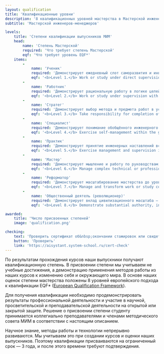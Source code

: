 ```yaml
---
layout: qualification
title: 'Квалификационные уровни'
description: '8 квалификационных уровней мастерства в Мастерской инженеров-менеджеров — от ученика до общественного деятеля. Система оценки компетенций на основе европейских стандартов EQF.'
subtitle: 'Мастерской инженеров-менеджеров'

levels:
    title: 'Степени квалификации выпускников МИМ'
    head:
        name: 'Степень Мастерской'
        required: 'Что требует степень Мастерской'
        eqf: 'Что требует уровень EQF*'
    items:
        -
            name: 'Ученик'
            required: 'Демонстрирует ежедневный слот саморазвития и инвестирвует более 10 часов в неделю, ведёт экзокортекс и регулярно переносит изученное в задачи, удерживая продуктивное состояние и собирая системное мировоззрение и стиль жизни вокруг смысла и выбранного дела.'
            eqf: '<b>Level 1.</b> Work or study under direct supervision in a structured context.'
        -
            name: 'Работник'
            required: 'Демонстрирует рациональную работу в логике целей организации, удерживает внимание на ключевых объектах своей предметной области и снижает ошибки за счёт причинно-следственных рассуждений, что выражается в заметном росте производительности.'
            eqf: '<b>Level 2.</b> Work or study under supervision with some autonomy.'
        -
            name: 'Стратег'
            required: 'Демонстрирует выбор метода и предмета работ в условиях неопределённости и системное мышление (эксплуатация глазами пользователя → устройство системы → организация создателей), опираясь на руководства по методологии и системному мышлению.'
            eqf: '<b>Level 3.</b> Take responsibility for completion of tasks in work or study, adapt own behavior to circumstances in solving problems.'
        -
            name: 'Специалист'
            required: 'Демонстрирует понимание обобщённого инженерного процесса и разделения труда, освоение руководств инженерной серии и широкую эрудицию, хотя ещё не изменил собственную и командную культуру работы. Кратко это можно выразить как "Освоил теорию".'
            eqf: '<b>Level 4.</b> Exercise self-management within the guidelines of work or study contexts that are usually predictable, but are subject to change, supervise the routine work of others, taking some responsibility for the evaluation and improvement of work or study activities.'
        -
            name: 'Практик'
            required: 'Демонстрирует принятие инженерных наставлений всерьёз, изменение собственной культуры работы и организацию до 10 человек. Выявляет и моделирует целевую систему — "нашу систему", а также методы своей и чужой работы. Кратко это можно выразить как "Договорился со всеми".'
            eqf: '<b>Level 5.</b> Exercise management and supervision in contexts of work or study activities where there is unpredictable change, review and develop performance of self and others.'
        -
            name: 'Мастер'
            required: 'Демонстрирует мышление и работу по руководствам, организует подчинённых, коллег и руководителей, а на основе методов наших курсов инициирует и успешно проводит проекты организационного развития в масштабе компании, добиваясь заметного изменения поведения сотрудников. Кратко это можно выразить как "Договорил всех".'
            eqf: '<b>Level 6.</b> Manage complex technical or professional activities or projects, taking responsibility for decision-making in unpredictable work or study contexts, take responsibility for managing professional development of individuals and groups.'
        -
            name: 'Реформатор'
            required: 'Демонстрирует масштабирование мастерства до уровня изменения культуры работы за пределами одного предприятия — на отрасли и сообщества.'
            eqf: '<b>Level 7.</b> Manage and transform work or study contexts that are complex, unpredictable and require new strategic approaches, take responsibility for contributing to professional knowledge and practice and/or for reviewing the strategic performance of teams.'
        -
            name: 'Общественный деятель (революционер)'
            required: 'Демонстрирует вклад цивилизационного масштаба — создаёт системы и идеи, которые входят в мировую культуру и становятся общим достоянием.'
            eqf: '<b>Level 8.</b> Demonstrate substantial authority, innovation, autonomy, scholarly and professional integrity and sustained commitment to the development of new ideas or processes at the forefront of work or study contexts including research.'

awarded:
    title: 'Число присвоенных степеней'
    image: 'qualification.png'

checking:
    text: 'Проверить сертификат об&nbsp;окончании стажировок или свидетельство о&nbsp;квалификации'
    button: 'Проверить'
    link: 'https://aisystant.system-school.ru/cert-check'
---
```


По результатам прохождения курсов наши выпускники получают квалификационную степень. В&nbsp;присвоении степени мы учитываем не учебные достижения, а&nbsp;демонстрацию применения методов работы из наших курсов к&nbsp;изменению себя и окружающего мира. В основе наших оценок степени мастерства положены 8 уровней европейского подхода к квалификации EQF* (<a href="https://www.cedefop.europa.eu/en/projects/european-qualifications-framework-eqf" target="_blank" rel="nofollow noopener">European Qualification Framework</a>).

Для получения квалификации необходимо продемонстрировать результаты профессиональной деятельности и участие в научной, просветительской и преподавательской деятельности на открытой или закрытой защите. Решение о&nbsp;присвоении степени студенту принимается коллегиально преподавателями и членами методического совета МИМ в соответствии с настоящим описанием.

Научное знание, методы работы и технологии непрерывно развиваются. Мы учитываем это при создании курсов и оценки наших выпускников. Поэтому квалификации присваиваются на ограниченный срок — 3&nbsp;года, и после этого времени требуют подтверждения.
